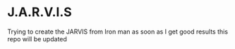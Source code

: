 # J.A.R.V.I.S

Trying to create the JARVIS from Iron man as soon as I get good results this repo will be updated 
